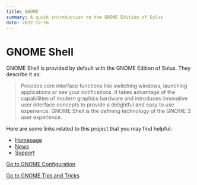 ```yaml
---
title: GNOME
summary: A quick introduction to the GNOME Edition of Solus
date: 2022-12-16
---
```


# GNOME Shell

GNOME Shell is provided by default with the GNOME Edition of Solus. They describe it as:

> Provides core interface functions like switching windows, launching applications or see your notifications. It takes advantage of the capabilities of modern graphics hardware and introduces innovative user interface concepts to provide a delightful and easy to use experience. GNOME Shell is the defining technology of the GNOME 3 user experience.

Here are some links related to this project that you may find helpful:

- [Homepage](https://gnome.org)
- [News](https://thisweek.gnome.org/)
- [Support](https://help.gnome.org/users/gnome-help/stable/)

[Go to GNOME Configuration](configuration)

[Go to GNOME Tips and Tricks](tips-and-tricks)
